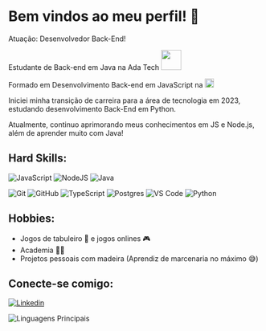 # Bem vindos ao meu perfil! 👋

Atuação: Desenvolvedor Back-End!

Estudante de Back-end em Java na Ada Tech [<img src="https://encrypted-tbn0.gstatic.com/images?q=tbn:ANd9GcRNOUcmEJnqyW114q4HzmuNt_wwJThifdM1rw&s" height="40"/>](https://ada.tech/) 

Formado em Desenvolvimento Back-end em JavaScript na [<img src="https://assets-global.website-files.com/6092ed75cac3156e208ac5e9/60930427ef6bdd04bf838d53_logo-horizontal-academy2.svg" height="18" />](https://cubos.academy/) 

Iniciei minha transição de carreira para a área de tecnologia em 2023, estudando desenvolvimento Back-End em Python. 

Atualmente, continuo aprimorando meus conhecimentos em JS e Node.js, além de aprender muito com Java!


## Hard Skills:
![JavaScript](https://img.shields.io/badge/javascript-%23323330.svg?style=for-the-badge&logo=javascript&logoColor=%23F7DF1E)
![NodeJS](https://img.shields.io/badge/node.js-6DA55F?style=for-the-badge&logo=node.js&logoColor=white)
![Java](https://img.shields.io/badge/Java-orange.svg?style=for-the-badge&logo=data%3Aimage%2Fpng%3Bbase64%2CiVBORw0KGgoAAAANSUhEUgAAACAAAAAgCAYAAABzenr0AAAABHNCSVQICAgIfAhkiAAAAAlwSFlzAAAOxAAADsQBlSsOGwAAAxxJREFUWIXF112IlGUUB%2FDfrlumsju2gboRRRsZGJGkJGhYF0VEFBaBIAVFYRdB3ZVIdCOoXUiI6IUIgnhjhVIUEllREEUQUtGHBZLaF%2BZX6brmTjtdnDPOu9OOOzPs6B9e3neeeZ%2FzP895zvmf52XyMLedSd2T6MAzk2irZQzgNLouB3kP3sOJy0E%2BFW%2Bigu2XmnwOPk3yv3BD4b8S7sL0TpHfiV%2BSvIxlmIEX8AW%2Bw6JOkT%2BMs0n%2BL57Gffg1x3bo4MqX4p8C%2BUoswTmM4pVOEVfxfZJX8FKOVfNgR6fJSwXyD3LsCpEDFTzVjtFWlPBv%2FJ7Pu%2FJexpl8frQdB6a0%2BH63SLifsTfHqiV3Mz7E4XYcaRY9%2BETUfSnHpqnlxu5OklfRj%2F14uTD2UDrwWavG2umGJ3AP7sCsHDuY99fbsNcQs%2FCc0Ph9WJ2kVad7cFs%2Bv4a1xnbDbqzA1%2FgWT4xH0qh9zhH7OjN%2Fv4EtYvVnheh0iWbUjxsxlPOuxQg2iAoZwMcYFIeWarQuiquwUyhcpcmrjJ%2BwUfSFItbnO8uajUAV00WYF6b3R0RoR0QkTuGoaEyHcL6Bnfdxr9jC%2FRNw%2Fg8rRHi3qSVdEV24Ho%2BIY1lP3f%2F3iy37qFXiKtalgUre%2F8SP%2BEFEpH6b3hFbCPNF3uzDNeMZb%2FYMNw8P4Hax2pJY6TkcF8r4jWhMX6UjC0WrfltNNdvGoFDArWqrk04M4jFsEns8KRjA3UJwevGqsdl%2BXCRg2djwj4hcqEfTp%2BXZ4oQ7miQbxOpKeFHs5WFR38M4JkRmD1bh1gZ23xWaMSHWqK1mTbNeXwRXiuiVRVQnxC34TS3j9wo5XoSrm5g%2FVSTscmwW54chPFt4p684Yby9KeWE5aKMig3rjAj7aVEBRCL2poP9aXMEX4oK2I4%2F0rlVQuIvNK2JkqMkSm8urhO1PFOEdkoSDeOkmiIeEHkxnDZm43E8j7fyfgH1qlWPISE8fbnygyIJTzV4v1d8oDyIBaKSFggVfNI4atjKx%2BQAFguBuUlEo09EaUZeoyISR0QUPhfHtKONjP4HxJ7K18iRRpEAAAAASUVORK5CYII%3D)

![Git](https://img.shields.io/badge/git-%23F05033.svg?style=for-the-badge&logo=git&logoColor=white)
![GitHub](https://img.shields.io/badge/github-%23121011.svg?style=for-the-badge&logo=github&logoColor=white)
![TypeScript](https://img.shields.io/badge/typescript-%23007ACC.svg?style=for-the-badge&logo=typescript&logoColor=white)
![Postgres](https://img.shields.io/badge/postgres-%23316192.svg?style=for-the-badge&logo=postgresql&logoColor=white)
![VS Code](https://img.shields.io/badge/VS%20Code-0078d7.svg?style=for-the-badge&logo=visual-studio-code&logoColor=white)
![Python](https://img.shields.io/badge/python-%23323330.svg?style=for-the-badge&logo=python&logoColor=blue)


## Hobbies: 
- Jogos de tabuleiro 🎲 e jogos onlines 🎮
- Academia 🏋️‍♂️
- Projetos pessoais com madeira (Aprendiz de marcenaria no máximo 😅)

## Conecte-se comigo:
[![Linkedin](https://img.shields.io/badge/LinkedIn-0077B5?style=for-the-badge&logo=linkedin&logoColor=white)](https://www.linkedin.com/in/lothar-nunnenkamp/) 


![Linguagens Principais](https://github-readme-stats.vercel.app/api/top-langs/?username=jessicamedeirosp&theme=tokyonight&hide_border=true&custom_title=Linguagens%20%Principais)
<!--

Usar Markdownguide.org pra escrever: https://www.markdownguide.org/cheat-sheet/


[![TextoDaImagem](linkDaImagem)](Link)

Link e-mail:
<a href="jessicamedeirosp96@gmai.com">
  <img src="https://cdn-icons-png.flaticon.com/512/2989/2989993.png" width="30px" />
</a>

Here are some ideas to get you started:

- 🔭 I’m currently working on ...
- 🌱 I’m currently learning ...
- 👯 I’m looking to collaborate on ...
- 🤔 I’m looking for help with ...
- 💬 Ask me about ...
- 📫 How to reach me: ...
- 😄 Pronouns: ...
- ⚡ Fun fact: ...
-->
